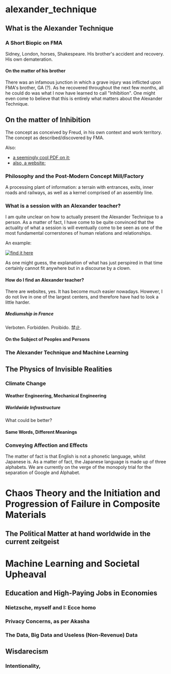 # alexander_technique

## What is the Alexander Technique

### A Short Biopic on FMA

Sidney, London, horses, Shakespeare. His brother's accident and recovery. His own demateration.

#### On the matter of his brother

There was an infamous junction in which a grave injury was inflicted upon FMA's brother, GA (?). As he recovered throughout the next few months, all he could do was what I now have learned to call "Inhibition". One might even come to believe that this is entirely what matters about the Alexander Technique.

## On the matter of Inhibition

The concept as conceived by Freud, in his own context and work territory. The concept as described/discovered by FMA.

Also:

- [a seemingly cool PDF on it;](https://www.alexandertechniquescience.com/wp-content/uploads/2021/04/AJ28_Patrick-Johnson_The-Science-of-Inhibition-and-End-gaining_final-check.pdf)
- [also, a website;](https://functionalawareness.org/fm-alexanders-principle-of-inhibition/)

### Philosophy and the Post-Modern Concept Mill/Factory

A processing plant of information: a terrain with entrances, exits, inner roads and railways, as well as a kernel comprised of an assembly line.

### What is a session with an Alexander teacher?

I am quite unclear on how to actually present the Alexander Technique to a person. As a matter of fact, I have come to be quite convinced that the actuality of what a session is will eventually come to be seen as one of the most fundamental cornerstones of human relations and relationships.

An example:

[![find it here](https://img.youtube.com/vi/nsr2zHH0Dfg/0.jpg)](https://www.youtube.com/watch?v=nsr2zHH0Dfg)

As one might guess, the explanation of what has just perspired in that time certainly cannot fit anywhere but in a discourse by a clown.

#### How do I find an Alexander teacher?

There are websites, yes. It has become much easier nowadays. However, I do not live in one of the largest centers, and therefore have had to look a little harder.

##### Mediumship in France

Verboten. Forbidden. Proibido. 禁止.

#### On the Subject of Peoples and Persons

### The Alexander Technique and Machine Learning

## The Physics of Invisible Realities

### Climate Change

#### Weather Engineering, Mechanical Engineering

##### Worldwide Infrastructure

What could be better?

#### Same Words, Different Meanings

### Conveying Affection and Effects

The matter of fact is that English is not a phonetic language, whilst Japanese is. As a matter of fact, the Japanese language is made up of three alphabets.
We are currently on the verge of the monopoly trial for the separation of Google and Alphabet.

# Chaos Theory and the Initiation and Progression of Failure in Composite Materials

## The Political Matter at hand worldwide in the current zeitgeist

# Machine Learning and Societal Upheaval

## Education and High-Paying Jobs in Economies

### Nietzsche, myself and I: Ecce homo



### Privacy Concerns, as per Akasha

### The Data, Big Data and Useless (Non-Revenue) Data

## Wisdarecism

### Intentionality, 

